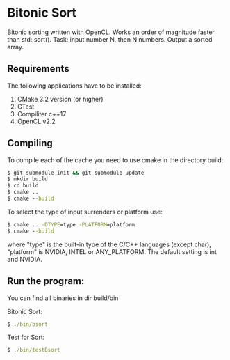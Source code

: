 # Bitonic Sort
Bitonic sorting written with OpenCL. Works an order of magnitude faster than std::sort().
Task: input number N, then N numbers. Output a sorted array.

## Requirements 

The following applications have to be installed:

1. CMake 3.2 version (or higher)
2. GTest
3. Compiliter c++17
4. OpenCL v2.2


## Compiling 

To compile each of the cache you need to use сmake in the directory build:

``` cmd
$ git submodule init && git submodule update
$ mkdir build
$ cd build
$ сmake ..
$ cmake --build
```

To select the type of input surrenders or platform use:

``` cmd
$ сmake .. -DTYPE=type -PLATFORM=platform
$ cmake --build
```
where "type" is the built-in type of the C/C++ languages (except char), "platform" is NVIDIA, INTEL or ANY_PLATFORM. The default setting is int and NVIDIA.
## Run the program:

You can find all binaries in dir build/bin


Bitonic Sort: 
``` cmd
$ ./bin/bsort
```
Test for Sort:

``` cmd
$ ./bin/testBsort
```
